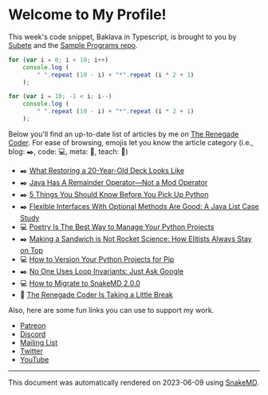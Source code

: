 # Welcome to My Profile!

This week's code snippet, Baklava in Typescript, is brought to you by [Subete](https://subete.jeremygrifski.com/en/latest/) and the [Sample Programs repo](https://sampleprograms.io/).

```Typescript
for (var i = 0; i < 10; i++)
    console.log (
        " ".repeat (10 - i) + "*".repeat (i * 2 + 1)
    );

for (var i = 10; -1 < i; i--)
    console.log (
        " ".repeat (10 - i) + "*".repeat (i * 2 + 1)
    );
```

Below you'll find an up-to-date list of articles by me on [The Renegade Coder](https://therenegadecoder.com). For ease of browsing, emojis let you know the article category (i.e., blog: :black_nib:, code: :computer:, meta: :thought_balloon:, teach: :apple:)

- :black_nib: [What Restoring a 20-Year-Old Deck Looks Like](https://therenegadecoder.com/blog/what-refreshing-a-20-year-old-deck-looks-like/)
- :black_nib: [Java Has A Remainder Operator—Not a Mod Operator](https://therenegadecoder.com/blog/java-has-a-remainder-operator-not-a-mod-operator/)
- :black_nib: [5 Things You Should Know Before You Pick Up Python](https://therenegadecoder.com/blog/things-you-should-know-before-you-pick-up-python/)
- :black_nib: [Flexible Interfaces With Optional Methods Are Good: A Java List Case Study](https://therenegadecoder.com/blog/flexible-interfaces-with-optional-methods-are-good-a-java-list-case-study/)
- :computer: [Poetry Is The Best Way to Manage Your Python Projects](https://therenegadecoder.com/code/poetry-is-the-best-way-to-manage-your-python-projects/)
- :black_nib: [Making a Sandwich is Not Rocket Science: How Elitists Always Stay on Top](https://therenegadecoder.com/blog/making-a-sandwich-is-not-rocket-science-how-elitists-always-stay-on-top/)
- :computer: [How to Version Your Python Projects for Pip](https://therenegadecoder.com/code/how-to-version-your-python-projects-for-pip/)
- :black_nib: [No One Uses Loop Invariants: Just Ask Google](https://therenegadecoder.com/blog/no-one-uses-loop-invariants-just-ask-google/)
- :computer: [How to Migrate to SnakeMD 2.0.0](https://therenegadecoder.com/code/how-to-migrate-to-snakemd-2-0-0/)
- :thought_balloon: [The Renegade Coder Is Taking a Little Break](https://therenegadecoder.com/meta/the-renegade-coder-is-taking-a-little-break/)

Also, here are some fun links you can use to support my work.

- [Patreon](https://www.patreon.com/TheRenegadeCoder)
- [Discord](https://discord.gg/Jhmtj7Z)
- [Mailing List](https://therenegadecoder.com/about/newsletter)
- [Twitter](https://twitter.com/RenegadeCoder94)
- [YouTube](https://www.youtube.com/channel/UCpyoVwOqYRlSAEUPEn7P9hw)

***

This document was automatically rendered on 2023-06-09 using [SnakeMD](https://www.snakemd.io).